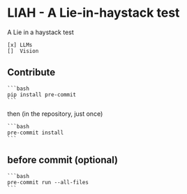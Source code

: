 # LIAH - A Lie-in-haystack test

A Lie in a haystack test

    [x] LLMs
    []  Vision

## Contribute

    ```bash
    pip install pre-commit
    ```

then (in the repository, just once)

    ```bash
    pre-commit install
    ```

## before commit (optional)

    ```bash
    pre-commit run --all-files
    ```
